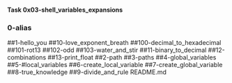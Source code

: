 #### Task 0x03-shell_variables_expansions

### 0-alias            
##1-hello_you
##10-love_exponent_breath
##100-decimal_to_hexadecimal
##101-rot13
##102-odd
##103-water_and_stir
##11-binary_to_decimal
##12-combinations
##13-print_float
##2-path
##3-paths
##4-global_variables
##5-#local_variables
##6-create_local_variable
##7-create_global_variable
##8-true_knowledge
##9-divide_and_rule
README.md
